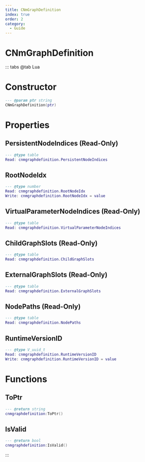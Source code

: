 ```yaml
---
title: CNmGraphDefinition
index: true
order: 2
category:
  - Guide
---
```


# CNmGraphDefinition

::: tabs
@tab Lua
# Constructor
```lua
--- @param ptr string
CNmGraphDefinition(ptr)
```
# Properties
## PersistentNodeIndices (Read-Only)
```lua
--- @type table
Read: cnmgraphdefinition.PersistentNodeIndices
```
## RootNodeIdx 
```lua
--- @type number
Read: cnmgraphdefinition.RootNodeIdx
Write: cnmgraphdefinition.RootNodeIdx = value
```
## VirtualParameterNodeIndices (Read-Only)
```lua
--- @type table
Read: cnmgraphdefinition.VirtualParameterNodeIndices
```
## ChildGraphSlots (Read-Only)
```lua
--- @type table
Read: cnmgraphdefinition.ChildGraphSlots
```
## ExternalGraphSlots (Read-Only)
```lua
--- @type table
Read: cnmgraphdefinition.ExternalGraphSlots
```
## NodePaths (Read-Only)
```lua
--- @type table
Read: cnmgraphdefinition.NodePaths
```
## RuntimeVersionID 
```lua
--- @type V_uuid_t
Read: cnmgraphdefinition.RuntimeVersionID
Write: cnmgraphdefinition.RuntimeVersionID = value
```
# Functions
## ToPtr
```lua
--- @return string
cnmgraphdefinition:ToPtr()
```
## IsValid
```lua
--- @return bool
cnmgraphdefinition:IsValid()
```

:::
